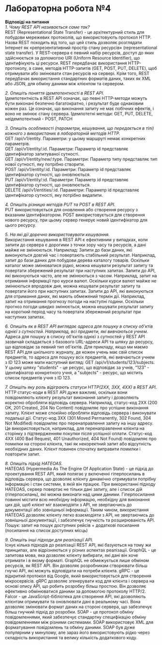 # Лабораторна робота №4
**Відповіді на питання**  
*1. Чому REST API називається саме так?*  
REST (Representational State Transfer) - це архітектурний стиль для побудови мережевих протоколів, що використовують протокол HTTP.
Назва REST походить від того, що цей стиль дозволяє розглядати Інтернет як «репрезентативний простір стану ресурсів» (representational state transfer). У REST-сервера є певний набір ресурсів, доступ до яких здійснюється за допомогою URI (Uniform Resource Identifier), що ідентифікують ці ресурси.
REST передбачає використання HTTP-протоколу, а саме, методів HTTP-запитів (GET, POST, PUT, DELETE), щоб отримувати або змінювати стан ресурсів на сервері. Крім того, REST передбачає використання стандартних форматів даних, таких як XML або JSON, для обміну даними між клієнтом та сервером.

*2. Опишіть поняття ідемпотентності в REST API.*  
Ідемпотентність в REST API означає, що певні HTTP-методи можуть бути виконані безпечно багатократно, і результат буде однаковим кожен раз. Це означає, що виконання запиту не має побічних ефектів, і воно не змінює стану сервера.
Ідемпотетні методи: GET, PUT, DELETE, неідемпотентний - POST, PATCH

*3. Опишіть особливості (параметри, кешування, що передається в тілі) кожного з використаних в лабораторній методів HTTP.*  
GET /api/v1/entity. Параметри: у цьому маршруті немає конкретних параметрів.   
GET /api/v1/entity/:id. Параметри: Параметр id представляє ідентифікатор запитуваної сутності.  
GET /api/v1/entity/new/:type. Параметри: Параметр типу представляє тип нової сутності, яку потрібно створити.  
POST /api/v1/entity/:id. Параметри: Параметр id представляє ідентифікатор сутності, що оновлюється.  
PUT /api/v1/entity/:id. Параметри: Параметр id представляє ідентифікатор сутності, що оновлюється.  
DELETE /api/v1/entities/:id. Параметри: Параметр id представляє ідентифікатор сутності, яку потрібно видалити.  

*4. Опишіть різницю методів PUT та POST в REST API.*  
PUT використовується для оновлення або створення ресурсу з вказаним ідентифікатором.
POST використовується для створення нового ресурсу, при цьому сервер генерує новий ідентифікатор для цього ресурсу.

*5. На які дії доречно використовувати кешування.*  
Використання кешування в REST API є ефективним у випадках, коли запити до сервера є дорогими з точки зору часу та ресурсів, а дані майже не змінюються. Наприклад:
Запити до бази даних, які виконуються довгий час і повертають стабільний результат. Наприклад, запит до бази даних для побудови дерева каталогу товарів. Оскільки каталог може змінюватися рідко, можна кешувати результат запиту та повертати збережений результат при наступних запитах.
Запити до API, які виконуються часто, але не змінюються з часом. Наприклад, запит на отримання інформації про курси валют. Оскільки курси валют майже не змінюються впродовж дня, можна кешувати результат запиту та повертати його при наступних запитах.
Запити до API, які виконуються для отримання даних, які мають обмежений термін дії. Наприклад, запит на отримання прогнозу погоди на наступні години. Оскільки прогноз погоди швидко змінюється, можна кешувати результат запиту на короткий період часу та повертати збережений результат при наступних запитах.

*6. Опишіть як в REST API виглядає адреса для пошуку в списку обʼктів однієї з сутностей. Наприклад, всі предмети, які вивчаються учнем.*  
Адреса для пошуку в списку об'єктів однієї з сутностей у REST API зазвичай складається з базового URL-адреси API та шляху до ресурсу, що відповідає за певний тип об'єктів. Для прикладу, якщо ми маємо REST API для шкільного журналу, де кожен учень має свій список предметів, то адреса для пошуку всіх предметів, які вивчаються учнем з ID 123 може мати наступний вигляд: GET /api/v1/students/123/subjects. У цьому шляху "students" - це ресурс, що відповідає за учнів, "123" - ідентифікатор конкретного учня, а "subjects" - ресурс, що містить список предметів учня з ID 123.

*7. Опишіть яку роль відіграють статуси HTTP(2XX, 3XX, 4XX) в REST API*.  
HTTP статус-коди в REST API дуже важливі, оскільки вони повідомляють клієнту результат виконання запиту і дозволяють коректно обробляти відповідь сервера.
Наприклад, статус-код 2XX (200 OK, 201 Created, 204 No Content) повідомляє про успішне виконання запиту. Клієнт може спокійно обробляти відповідь сервера і виконувати подальші дії.
Статус-код 3XX (301 Moved Permanently, 302 Found, 304 Not Modified) повідомляє про перенаправлення запиту на іншу адресу. Це використовується, наприклад, для перенаправлення клієнта на сторінку з підтвердженням покупки після успішної оплати.
Статус-код 4XX (400 Bad Request, 401 Unauthorized, 404 Not Found) повідомляє про помилки на стороні клієнта, такі як некоректний запит або відсутність необхідних даних. Клієнт повинен спочатку виправити помилки і повторити запит.

*8. Опишіть підхід HATEOAS.*  
HATEOAS (Hypermedia As The Engine Of Application State) - це підхід до проектування REST API, який полягає у включенні гіперпосилань в відповідь сервера, що дозволяє клієнту динамічно отримувати потрібну інформацію і стан системи, в якій він працює.
При використанні підходу HATEOAS, сервер повертає не тільки дані запиту, але і список дій (гіперпосилань), які можна виконати над цими даними. Гіперпосилання повинні містити всю необхідну інформацію, необхідну для виконання цих дій, щоб клієнт міг взаємодіяти з API, не звертаючись до документації або зовнішньої інформації.
Таким чином, використання HATEOAS дозволяє клієнту легко взаємодіяти з API, не звертаючись до зовнішньої документації, і забезпечує гнучкість та розширюваність API. Пошук: запит на пошук доступних рейсів + додаткові посилання (посилання на список доступних місць)

*9. Опишіть інші підходи для реалізації API.*  
Існує кілька підходів до реалізації REST API, які базуються на тому жи принципах, але відрізняються у різних аспектах реалізації.
GraphQL - це запитова мова, яка дозволяє клієнту вибирати, які дані він хоче отримати і в якому форматі. GraphQL не обмежується лише обміном ресурсів, як REST API. Він дозволяє розробникам створювати більш гнучкі API, які можуть відповідати на потреби клієнта.
gRPC - це відкритий протокол від Google, який використовується для створення мікросервісів. gRPC дозволяє згенерувати код для клієнта і сервера на основі опису API, що робить розробку більш простою. Він дозволяє ефективно обмінюватися даними за допомогою протоколу HTTP/2.
Falcor - це JavaScript-бібліотека для створення API, які дозволяють клієнтам отримувати та оновлювати дані в реальному часі. Вона дозволяє змінювати формат даних на стороні сервера, що забезпечує більш гнучкий підхід до розробки.
SOAP - це протокол обміну повідомленнями, який забезпечує стандартну специфікацію обміну повідомленнями між різними системами. SOAP використовує XML для форматування повідомлень та обміну даними. SOAP був дуже популярним у минулому, але зараз його використовують рідко через складність використання та велику кількість додаткового коду.
